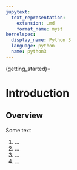 ```yaml
---
jupytext:
  text_representation:
    extension: .md
    format_name: myst
kernelspec:
  display_name: Python 3
  language: python
  name: python3
---
```


(getting_started)=


# Introduction

## Overview

Some text

1.  ...
2.  ...
3.  ...
4.  ...

<script src="https://giscus.app/client.js"
        data-repo="maximikos/indeco"
        data-repo-id="MDEwOlJlcG9zaXRvcnk0MDgwNzg3MTI="
        data-category="Giscus"
        data-category-id="DIC_kwDOGFLJeM4CamBq"
        data-mapping="pathname"
        data-strict="0"
        data-reactions-enabled="1"
        data-emit-metadata="0"
        data-input-position="top"
        data-theme="light"
        data-lang="en"
        data-loading="lazy"
        crossorigin="anonymous"
        async>
</script>